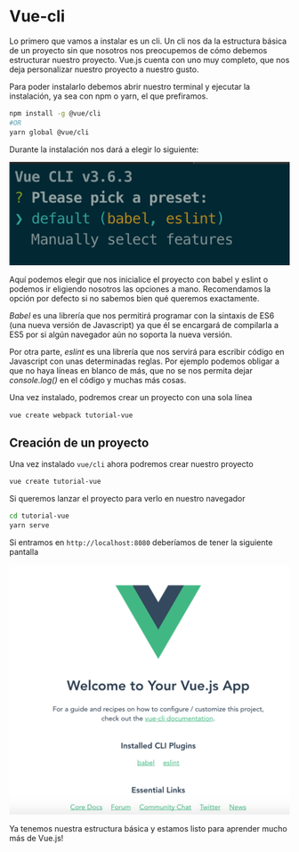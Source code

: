 # Vue-cli

Lo primero que vamos a instalar es un cli. Un cli nos da la estructura básica de un proyecto sin que nosotros nos preocupemos de cómo debemos estructurar nuestro proyecto. Vue.js cuenta con uno muy completo, que nos deja personalizar nuestro proyecto a nuestro gusto.

Para poder instalarlo debemos abrir nuestro terminal y ejecutar la instalación, ya sea con npm o yarn, el que prefiramos.

```bash
npm install -g @vue/cli
#OR
yarn global @vue/cli
```

Durante la instalación nos dará a elegir lo siguiente:

![](images/install1.png)

Aquí podemos elegir que nos inicialice el proyecto con babel y eslint o podemos ir eligiendo nosotros las opciones a mano. Recomendamos la opción por defecto si no sabemos bien qué queremos exactamente.

_Babel_ es una librería que nos permitirá programar con la sintaxis de ES6 (una nueva versión de Javascript) ya que él se encargará de compilarla a ES5 por si algún navegador aún no soporta la nueva versión.

Por otra parte, _eslint_ es una librería que nos servirá para escribir código en Javascript con unas determinadas reglas. Por ejemplo podemos obligar a que no haya líneas en blanco de más, que no se nos permita dejar _console.log()_ en el código y muchas más cosas.

Una vez instalado, podremos crear un proyecto con una sola línea

`vue create webpack tutorial-vue`

## Creación de un proyecto

Una vez instalado `vue/cli` ahora podremos crear nuestro proyecto

```bash
vue create tutorial-vue
```

Si queremos lanzar el proyecto para verlo en nuestro navegador

```bash
cd tutorial-vue
yarn serve
```

Si entramos en `http://localhost:8080` deberíamos de tener la siguiente pantalla

![](images/vue_init.png)

Ya tenemos nuestra estructura básica y estamos listo para aprender mucho más de Vue.js!
